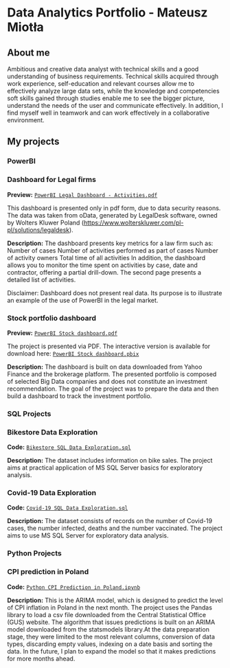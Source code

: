 # Data Analytics Portfolio - Mateusz Miotła
## About me
Ambitious and creative data analyst with technical skills and a good understanding of 
business requirements. Technical skills acquired through work experience, self-education and relevant 
courses allow me to effectively analyze large data sets, while the knowledge and competencies 
soft skills gained through studies enable me to see the bigger picture, understand the needs of the 
user and communicate effectively. In addition, I find myself well in teamwork and can 
work effectively in a collaborative environment.


## My projects

### PowerBI 

### Dashboard for Legal firms

**Preview:** [`PowerBI Legal Dashboard - Activities.pdf`](https://github.com/xRavagerr/Portfolio_Projects/blob/main/PowerBI%20Legal%20Dashboard%20-%20Activities.pdf)

This dashboard is presented only in pdf form, due to data security reasons. The data was taken from oData, generated by LegalDesk software, owned by Wolters Kluwer Poland (https://www.wolterskluwer.com/pl-pl/solutions/legaldesk).

**Description:**
The dashboard presents key metrics for a law firm such as:
Number of cases
Number of activities performed as part of cases
Number of activity owners
Total time of all activities
In addition, the dashboard allows you to monitor the time spent on activities by case, date and contractor, offering a partial drill-down.
The second page presents a detailed list of activities.

Disclaimer: Dashboard does not present real data. Its purpose is to illustrate an example of the use of PowerBI in the legal market.


### Stock portfolio dashboard
**Preview:** [`PowerBI Stock dashboard.pdf`](https://github.com/xRavagerr/Portfolio_Projects/blob/main/PowerBI%20Stock%20dashboard.pdf)

The project is presented via PDF. The interactive version is available for download here: [`PowerBI Stock dashboard.pbix`](https://github.com/xRavagerr/Portfolio_Projects/blob/main/PowerBI%20Stock%20dashboard.pbix)

**Description:** The dashboard is built on data downloaded from Yahoo Finance and the brokerage platform. The presented portfolio is composed of selected Big Data companies and does not constitute an investment recommendation. The goal of the project was to prepare the data and then build a dashboard to track the investment portfolio.

### SQL Projects

### Bikestore Data Exploration
**Code:** [`Bikestore SQL Data Exploration.sql`](https://github.com/xRavagerr/Portfolio_Projects/blob/main/Bikestore%20SQL%20Data%20Exploration.sql)

**Description:** The dataset includes information on bike sales. The project aims at practical application of MS SQL Server basics for exploratory analysis.


### Covid-19 Data Exploration
**Code:** [`Covid-19 SQL Data Exploration.sql`](https://github.com/xRavagerr/Portfolio_Projects/blob/main/Covid-19%20SQL%20Data%20Exploration.sql)

**Description:** The dataset consists of records on the number of Covid-19 cases, the number infected, deaths and the number vaccinated. The project aims to use MS SQL Server for exploratory data analysis.


### Python Projects

### CPI prediction in Poland
**Code:** [`Python CPI Prediction in Poland.ipynb`](https://github.com/xRavagerr/Portfolio_Projects/blob/main/Python%20CPI%20Prediction%20in%20Poland.ipynb)

**Description:** This is the ARIMA model, which is designed to predict the level of CPI inflation in Poland in the next month. The project uses the Pandas library to load a csv file downloaded from the Central Statistical Office (GUS) website. The algorithm that issues predictions is built on an ARIMA model downloaded from the statsmodels library.At the data preparation stage, they were limited to the most relevant columns, conversion of data types, discarding empty values, indexing on a date basis and sorting the data. In the future, I plan to expand the model so that it makes predictions for more months ahead.


